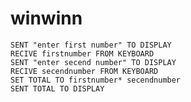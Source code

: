 # winwinn

    SENT "enter first number" TO DISPLAY
    RECIVE firstnumber FROM KEYBOARD
    SENT "enter secend number" TO DISPLAY
    RECIVE secendnumber FROM KEYBOARD
    SET TOTAL TO firstnumber* secendnumber
    SENT TOTAL TO DISPLAY
